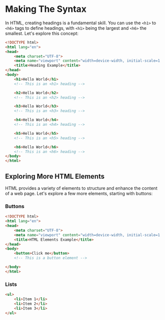 # Making The Syntax

In HTML, creating headings is a fundamental skill. You can use the `<h1>` to `<h6>` tags to define headings, with `<h1>` being the largest and `<h6>` the smallest. Let's explore this concept:

```html
<!DOCTYPE html>
<html lang="en">
<head>
    <meta charset="UTF-8">
    <meta name="viewport" content="width=device-width, initial-scale=1.0">
    <title>Heading Example</title>
</head>
<body>
    <h1>Hello World</h1>
    <!-- This is an <h1> heading -->

    <h2>Hello World</h2>
    <!-- This is an <h2> heading -->

    <h3>Hello World</h3>
    <!-- This is an <h3> heading -->

    <h4>Hello World</h4>
    <!-- This is an <h4> heading -->

    <h5>Hello World</h5>
    <!-- This is an <h5> heading -->

    <h6>Hello World</h6>
    <!-- This is an <h6> heading -->
</body>
</html>
```

## Exploring More HTML Elements

HTML provides a variety of elements to structure and enhance the content of a web page. Let's explore a few more elements, starting with buttons:

### Buttons

```html
<!DOCTYPE html>
<html lang="en">
<head>
    <meta charset="UTF-8">
    <meta name="viewport" content="width=device-width, initial-scale=1.0">
    <title>HTML Elements Example</title>
</head>
<body>
    <button>Click me</button>
    <!-- This is a button element -->

</body>
</html>
```
### Lists

```html
<ul>
    <li>Item 1</li>
    <li>Item 2</li>
    <li>Item 3</li>
</ul>
```